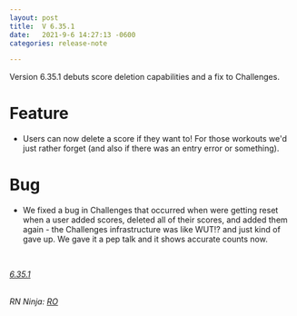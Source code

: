 ```yaml
---
layout: post
title:  V 6.35.1
date:   2021-9-6 14:27:13 -0600
categories: release-note

---
```

Version 6.35.1 debuts score deletion capabilities and a fix to Challenges.

# Feature

- Users can now delete a score if they want to! For those workouts we'd just rather forget (and also if there was an entry error or something). 


# Bug

- We fixed a bug in Challenges that occurred when were getting reset when a user added scores, deleted all of their scores, and added them again - the Challenges infrastructure was like WUT!? and just kind of gave up. We gave it a pep talk and it shows accurate counts now. 


<br/>

*[6.35.1](https://github.com/streetparking/my-streetparking/releases/tag/v6.35.1)*
<br/>
<br/>

_RN Ninja: [RO](https://github.com/robyanna)_
 
 
 
